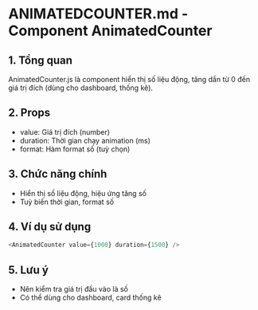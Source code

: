 # ANIMATEDCOUNTER.md - Component AnimatedCounter

## 1. Tổng quan
AnimatedCounter.js là component hiển thị số liệu động, tăng dần từ 0 đến giá trị đích (dùng cho dashboard, thống kê).

## 2. Props
- value: Giá trị đích (number)
- duration: Thời gian chạy animation (ms)
- format: Hàm format số (tuỳ chọn)

## 3. Chức năng chính
- Hiển thị số liệu động, hiệu ứng tăng số
- Tuỳ biến thời gian, format số

## 4. Ví dụ sử dụng
```js
<AnimatedCounter value={1000} duration={1500} />
```

## 5. Lưu ý
- Nên kiểm tra giá trị đầu vào là số
- Có thể dùng cho dashboard, card thống kê